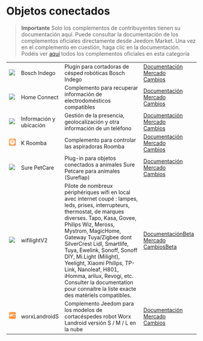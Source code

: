 
# Objetos conectados


>**Importante**
>Solo los complementos de contribuyentes tienen su documentación aquí. Puede consultar la documentación de los complementos oficiales directamente desde Jeedom Market. Una vez en el complemento en cuestión, haga clic en la documentación.
>Podéis ver [aquí](https://market.jeedom.com/index.php?v=d&p=market&type=plugin&categorie=devicecommunication) todos los complementos oficiales en esta categoría


| | | | |
|--- | --- | --- | ---|
|<img src="BoschIndego/BoschIndego_icon.png" class="pluginLogo" width="100" />|Bosch Indego|Plugin para cortadoras de césped robóticas Bosch Indego|[Documentación](https://jpty.github.io/jeedom/plugins/BoschIndego/es_ES/index.html)<br/>[Mercado](https://market.jeedom.com/index.php?v=d&p=market_display&id=3937)<br/>[Cambios](https://jpty.github.io/jeedom/plugins/BoschIndego/es_ES/changelog.html)|
|<img src="homeconnect/homeconnect_icon.png" class="pluginLogo" width="100" />|Home Connect|Complemento para recuperar información de electrodomésticos compatibles|[Documentación](https://jmvedrine.github.io/homeconnect/es_ES/)<br/>[Mercado](https://market.jeedom.com/index.php?v=d&p=market_display&id=3894)<br/>[Cambios](https://jmvedrine.github.io/homeconnect/es_ES/changelog)|
|<img src="infoloc/infoloc_icon.png" class="pluginLogo" width="100" />|Información y ubicación|Gestión de la presencia, geolocalización y otra información de un teléfono|[Documentación](https://jeremie-c.github.io/plugin-InfoLoc/es_ES/index)<br/>[Mercado](https://market.jeedom.com/index.php?v=d&p=market_display&id=4020)<br/>[Cambios](https://jeremie-c.github.io/plugin-InfoLoc/es_ES/changelog)|
|<img src="kroomba/kroomba_icon.png" class="pluginLogo" width="100" />|K Roomba|Complemento para controlar las aspiradoras Roomba|[Documentación](https://jmvedrine.github.io/kroomba/es_ES/)<br/>[Mercado](https://market.jeedom.com/index.php?v=d&p=market_display&id=2776)<br/>[Cambios](https://jmvedrine.github.io/kroomba/es_ES/changelog)|
|<img src="surepetcare/surepetcare_icon.png" class="pluginLogo" width="100" />|Sure PetCare|Plug-in para objetos conectados a animales Sure Petcare para animales (Sureflap)|[Documentación](https://jmvedrine.github.io/jeedom-surepetcare/es_ES/)<br/>[Mercado](https://market.jeedom.com/index.php?v=d&p=market_display&id=3718)<br/>[Cambios](https://jmvedrine.github.io/jeedom-surepetcare/es_ES/changelog)|
|<img src="wifilightV2/wifilightV2_icon.png" class="pluginLogo" width="100" />|wifilightV2|Pilote de nombreux périphériques wifi en local avec internet coupé : lampes, leds, prises, interrupteurs, thermostat, de marques diverses. Tapo, Kasa, Govee, Philips Wiz, Meross, Mystrom, MagicHome, Gateway Tuya/Zigbee dont SilverCrest Lidl, Smartlife, Tuya, Ewelink, Sonoff, Sonoff DIY, Mi.Light (Milight), Yeelight, Xiaomi Philips, TP-Link, Nanoleaf, H801, iHomma, arilux, Revogi, etc. Consulter la documentation pour connaitre la liste exacte des matériels compatibles.|[Documentación](https://bcaro.github.io/wifilightV2-doc/es_ES/)[Beta](https://bcaro.github.io/wifilightV2-doc/es_ES/)<br/>[Mercado](https://market.jeedom.com/index.php?v=d&p=market_display&id=2793)<br/>[Cambios](https://bcaro.github.io/wifilightV2-doc/es_ES/changelog)[Beta](https://bcaro.github.io/wifilightV2-doc/es_ES/changelog)|
|<img src="worxLandroidS/worxLandroidS_icon.png" class="pluginLogo" width="100" />|worxLandroidS|Complemento Jeedom para los modelos de cortacéspedes robot Worx Landroid versión S / M / L en la nube|[Documentación](https://sebsst.github.io/worxLandroidS/es_ES/)<br/>[Mercado](https://market.jeedom.com/index.php?v=d&p=market_display&id=3396)<br/>[Cambios](https://sebsst.github.io/worxLandroidS/es_ES/changelog)|
